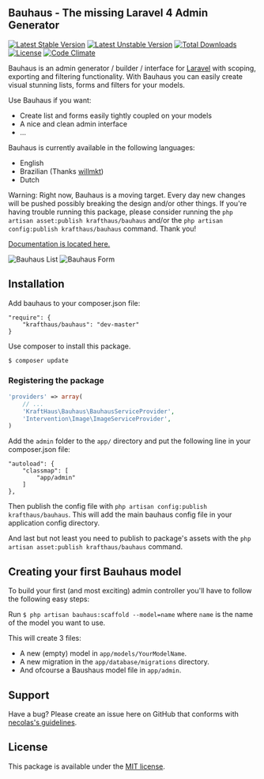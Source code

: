Bauhaus - The missing Laravel 4 Admin Generator
---

[![Latest Stable Version](https://poser.pugx.org/krafthaus/bauhaus/v/stable.png)](https://packagist.org/packages/krafthaus/bauhaus)
[![Latest Unstable Version](https://poser.pugx.org/krafthaus/bauhaus/v/unstable.png)](https://packagist.org/packages/krafthaus/bauhaus)
[![Total Downloads](https://poser.pugx.org/krafthaus/bauhaus/downloads.png)](https://packagist.org/packages/krafthaus/bauhaus)
[![License](https://poser.pugx.org/krafthaus/bauhaus/license.png)](https://packagist.org/packages/krafthaus/bauhaus)
[![Code Climate](https://codeclimate.com/github/krafthaus/bauhaus.png)](https://codeclimate.com/github/krafthaus/bauhaus)

Bauhaus is an admin generator / builder / interface for [Laravel](http://laravel.com) with scoping, exporting and filtering functionality.
With Bauhaus you can easily create visual stunning lists, forms and filters for your models.

Use Bauhaus if you want:
- Create list and forms easily tightly coupled on your models
- A nice and clean admin interface
- ...

Bauhaus is currently available in the following languages:
- English
- Brazilian (Thanks [willmkt](https://github.com/willmkt))
- Dutch

Warning: Right now, Bauhaus is a moving target. Every day new changes will be pushed possibly breaking the design and/or other things. If you're having trouble running this package, please consider running the `php artisan asset:publish krafthaus/bauhaus` and/or the `php artisan config:publish krafthaus/bauhaus` command. Thank you!

[Documentation is located here.](https://github.com/krafthaus/bauhaus/wiki)

![Bauhaus List](https://raw.githubusercontent.com/krafthaus/bauhaus/gh-pages/screenshots/list.png)
![Bauhaus Form](https://raw.githubusercontent.com/krafthaus/bauhaus/gh-pages/screenshots/form.png)

Installation
---
Add bauhaus to your composer.json file:
```
"require": {
	"krafthaus/bauhaus": "dev-master"
}
```

Use composer to install this package.
```
$ composer update
```

### Registering the package
```php
'providers' => array(
	// ...
	'KraftHaus\Bauhaus\BauhausServiceProvider',
	'Intervention\Image\ImageServiceProvider',
)
```

Add the `admin` folder to the `app/` directory and put the following line in your composer.json file:
```
"autoload": {
	"classmap": [
		"app/admin"
	]
},
```

Then publish the config file with `php artisan config:publish krafthaus/bauhaus`.
This will add the main bauhaus config file in your application config directory.

And last but not least you need to publish to package's assets with the `php artisan asset:publish krafthaus/bauhaus` command.

Creating your first Bauhaus model
---
To build your first (and most exciting) admin controller you'll have to follow the following easy steps:

Run `$ php artisan bauhaus:scaffold --model=name` where `name` is the name of the model you want to use.

This will create 3 files:
- A new (empty) model in `app/models/YourModelName`.
- A new migration in the `app/database/migrations` directory.
- And ofcourse a Baushaus model file in `app/admin`.

Support
---
Have a bug? Please create an issue here on GitHub that conforms with [necolas's guidelines](https://github.com/necolas/issue-guidelines).

License
---
This package is available under the [MIT license](LICENSE).
